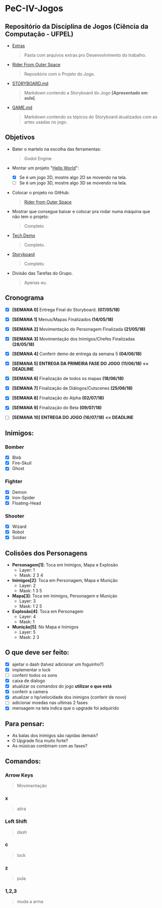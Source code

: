 # PeC-IV-Jogos
## Repositório da Disciplina de Jogos (Ciência da Computação - UFPEL)

  * [Extras](https://github.com/juan-burtet/PeC-IV-Jogos/tree/master/Extras)
    > Pasta com arquivos extras pro Desenvolvimento do trabalho.
  * [Rider From Outer Space](https://github.com/juan-burtet/PeC-IV-Jogos/tree/master/Rider%20From%20Outer%20Space)
    > Repositório com o Projeto do Jogo.
  * [STORYBOARD.md](https://github.com/juan-burtet/PeC-IV-Jogos/blob/master/STORYBOARD.md)
    > Markdown contendo a Storyboard do Jogo __[Apresentado em aula]__.
  * [GAME.md](https://github.com/juan-burtet/PeC-IV-Jogos/blob/master/GAME.md)
    > Markdown contendo os tópicos do Storyboard atualizados com as artes usadas no jogo.

## Objetivos

* Bater o martelo na escolha das ferramentas:
  > Godot Engine

* Montar um projeto "[Hello World](https://github.com/juan-burtet/PeC-IV-Jogos/tree/master/Extras/Hello%20World)":
  - [x] Se é um jogo 2D, mostre algo 2D se movendo na tela.
  - [ ] Se é um jogo 3D, mostre algo 3D se movendo na tela.

* Colocar o projeto no GitHub:
  >[Rider from Outer Space](https://github.com/juan-burtet/PeC-IV-Jogos/tree/master/Rider%20From%20Outer%20Space)

* Mostrar que consegue baixar e colocar pra rodar numa máquina que não tem o projeto:
  > Completo

* [Tech Demo](https://github.com/juan-burtet/PeC-IV-Jogos/tree/master/Extras/Godot%203%20-%20Platform%20Tutorial)
  > Completo.

* [Storyboard](https://github.com/juan-burtet/PeC-IV-Jogos/blob/master/STORYBOARD.md)
  > Completo.

* Divisão das Tarefas do Grupo.
  > Apenas eu.

## Cronograma

- [x] __[SEMANA 0]__ Entrega Final do Storyboard. __(07/05/18)__
- [x] __[SEMANA 1]__ Menus/Mapas Finalizados __(14/05/18)__
- [x] __[SEMANA 2]__ Movimentação do Personagem Finalizada __(21/05/18)__
- [x] __[SEMANA 3]__ Movimentação dos Inimigos/Chefes Finalizadas __(28/05/18)__
- [x] __[SEMANA 4]__ Conferir demo de entrega da semana 5 __(04/06/18)__
- [x] __[SEMANA 5]__ __ENTREGA DA PRIMEIRA FASE DO JOGO__ __(11/06/18)__ __<= DEADLINE__
- [x] __[SEMANA 6]__ Finalização de todos os mapas __(18/06/18)__
- [x] __[SEMANA 7]__ Finalização de Diálogos/Cutscenes __(25/06/18)__
- [x] __[SEMANA 8]__ Finalização do Alpha __(02/07/18)__
- [x] __[SEMANA 9]__ Finalização do Beta __(09/07/18)__
- [ ] __[SEMANA 10]__ __ENTREGA DO JOGO__ __(16/07/18)__ __<= DEADLINE__


## Inimigos:

### Bomber
  - [x] Blob
  - [x] Fire-Skull
  - [x] Ghost
### Fighter
  - [x] Demon
  - [x] Iron-Spider
  - [x] Floating-Head
### Shooter
  - [x] Wizard
  - [x] Robot
  - [x] Soldier

## Colisões dos Personagens
  * __Personagem[1]__: Toca em Inimigos, Mapa e Explosão
    * Layer: 1
    * Mask: 2 3 4
  * __Inimigos[2]__: Toca em Personagem, Mapa e Munição
    * Layer: 2
    * Mask: 1 3 5
  * __Mapa[3]__: Toca em Inimigos, Personagem e Munição
    * Layer: 3
    * Mask: 1 2 5
  * __Explosão[4]__: Toca em Personagem
    * Layer: 4
    * Mask: 1
  * __Munição[5]__: No Mapa e Inimigos
    * Layer: 5
    * Mask: 2 3

## O que deve ser feito:

 - [x] ajeitar o dash (talvez adicionar um foguinho?)
 - [x] implementar o lock
 - [ ] conferir todos os sons
 - [x] caixa de dialogo
 - [x] atualizar os comandos do jogo __utilizar o que está__
 - [x] conferir a camera
 - [x] atualizar o hp/velocidade dos inimigos (conferir de novo)
 - [ ] adicionar moedas nas ultimas 2 fases
 - [x] mensagem na tela indica que o upgrade foi adquirido

## Para pensar:

 * As balas dos inimigos são rapidas demais?
 * O Upgrade fica muito forte?
 * As músicas combinam com as fases?

## Comandos:

### Arrow Keys
  > Movimentação
### x
  > atira
### Left Shift
  > dash
### c
  > lock
### z
  > pula
### 1,2,3
  > muda a arma
